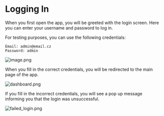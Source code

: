 # Logging In

When you first open the app, you will be greeted with the login screen. Here you can enter your username and password to
log in.

For testing purposes, you can use the following credentials:

```
Email: admin@email.cz
Password: admin
```

![image.png](login.png)

When you fill in the correct credentials, you will be redirected to the main page of the app.

![dashboard.png](dashboard.png)

If you fill in the incorrect credentials, you will see a pop up message informing you that the login was unsuccessful.

![failed_login.png](failed_login.png)